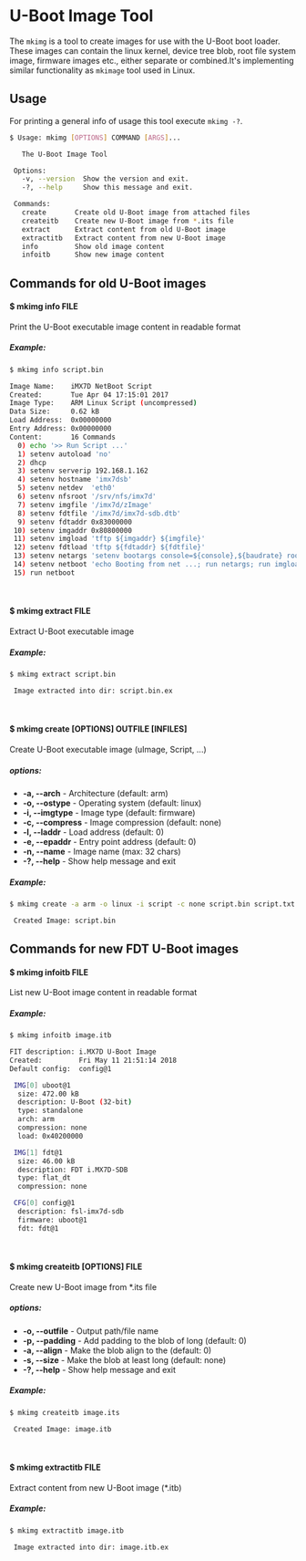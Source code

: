 U-Boot Image Tool
=================

The `mkimg` is a tool to create images for use with the U-Boot boot loader. These images can contain the linux kernel, device tree blob, root file system image, firmware images etc., either separate or combined.It's implementing similar functionality as `mkimage` tool used in Linux.

Usage
-----

For printing a general info of usage this tool execute `mkimg -?`.

```sh
$ Usage: mkimg [OPTIONS] COMMAND [ARGS]...

   The U-Boot Image Tool

 Options:
   -v, --version  Show the version and exit.
   -?, --help     Show this message and exit.

 Commands:
   create       Create old U-Boot image from attached files
   createitb    Create new U-Boot image from *.its file
   extract      Extract content from old U-Boot image
   extractitb   Extract content from new U-Boot image
   info         Show old image content
   infoitb      Show new image content
```

## Commands for old U-Boot images

#### $ mkimg info FILE

Print the U-Boot executable image content in readable format

##### Example:

```sh
$ mkimg info script.bin

Image Name:    iMX7D NetBoot Script
Created:       Tue Apr 04 17:15:01 2017
Image Type:    ARM Linux Script (uncompressed)
Data Size:     0.62 kB
Load Address:  0x00000000
Entry Address: 0x00000000
Content:       16 Commands
  0) echo '>> Run Script ...'
  1) setenv autoload 'no'
  2) dhcp
  3) setenv serverip 192.168.1.162
  4) setenv hostname 'imx7dsb'
  5) setenv netdev  'eth0'
  6) setenv nfsroot '/srv/nfs/imx7d'
  7) setenv imgfile '/imx7d/zImage'
  8) setenv fdtfile '/imx7d/imx7d-sdb.dtb'
  9) setenv fdtaddr 0x83000000
 10) setenv imgaddr 0x80800000
 11) setenv imgload 'tftp ${imgaddr} ${imgfile}'
 12) setenv fdtload 'tftp ${fdtaddr} ${fdtfile}'
 13) setenv netargs 'setenv bootargs console=${console},${baudrate} root=/dev/nfs rw nfsroot=${serverip}:${nfsroot},v3,tcp ip=dhcp'
 14) setenv netboot 'echo Booting from net ...; run netargs; run imgload; run fdtload; bootz ${imgaddr} - ${fdtaddr};'
 15) run netboot
```

<br>

#### $ mkimg extract FILE

Extract U-Boot executable image

##### Example:

```sh
$ mkimg extract script.bin

 Image extracted into dir: script.bin.ex
```

<br>

#### $ mkimg create [OPTIONS] OUTFILE [INFILES]

Create U-Boot executable image (uImage, Script, ...)

##### options:
* **-a, --arch** - Architecture (default: arm)
* **-o, --ostype** - Operating system (default: linux)
* **-i, --imgtype** - Image type (default: firmware)
* **-c, --compress** - Image compression (default: none)
* **-l, --laddr** - Load address (default: 0)
* **-e, --epaddr** - Entry point address (default: 0)
* **-n, --name** - Image name (max: 32 chars)
* **-?, --help**   - Show help message and exit

##### Example:

```sh
$ mkimg create -a arm -o linux -i script -c none script.bin script.txt

 Created Image: script.bin
```

## Commands for new FDT U-Boot images

#### $ mkimg infoitb FILE

List new U-Boot image content in readable format

##### Example:

```sh
$ mkimg infoitb image.itb

FIT description: i.MX7D U-Boot Image
Created:         Fri May 11 21:51:14 2018
Default config:  config@1

 IMG[0] uboot@1
  size: 472.00 kB
  description: U-Boot (32-bit)
  type: standalone
  arch: arm
  compression: none
  load: 0x40200000

 IMG[1] fdt@1
  size: 46.00 kB
  description: FDT i.MX7D-SDB
  type: flat_dt
  compression: none

 CFG[0] config@1
  description: fsl-imx7d-sdb
  firmware: uboot@1
  fdt: fdt@1
```

<br>

#### $ mkimg createitb [OPTIONS] FILE

Create new U-Boot image from *.its file 

##### options:
* **-o, --outfile** - Output path/file name
* **-p, --padding** - Add padding to the blob of <bytes> long (default: 0)
* **-a, --align** - Make the blob align to the <bytes> (default: 0)
* **-s, --size** - Make the blob at least <bytes> long (default: none)
* **-?, --help**   - Show help message and exit

##### Example:

```sh
$ mkimg createitb image.its

 Created Image: image.itb
```

<br>

#### $ mkimg extractitb FILE

Extract content from new U-Boot image (*.itb)

##### Example:

```sh
$ mkimg extractitb image.itb

 Image extracted into dir: image.itb.ex
```

<br>

